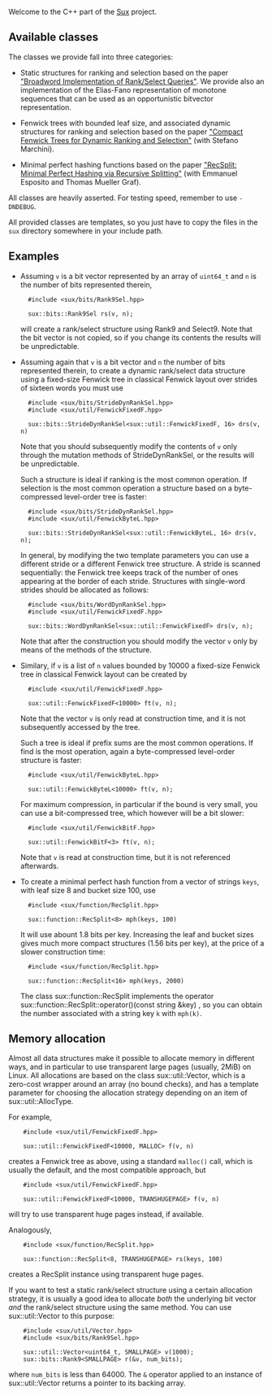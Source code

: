 
Welcome to the C++ part of the [Sux](http://sux.di.unimi.it/) project.

Available classes
-----------------

The classes we provide fall into three categories:

* Static structures for ranking and selection based on the paper
  ["Broadword Implementation of Rank/Select
  Queries"](http://vigna.di.unimi.it/papers.php#VigBIRSQ).
  We provide also an implementation of the Elias-Fano representation of
  monotone sequences that can be used as an opportunistic bitvector
  representation.

* Fenwick trees with bounded leaf size, and associated dynamic structures for
  ranking and selection based on the paper ["Compact Fenwick Trees for
  Dynamic Ranking and Selection"](http://vigna.di.unimi.it/papers.php#MaVCFTDRS) (with
  Stefano Marchini).

* Minimal perfect hashing functions based on the paper ["RecSplit: Minimal
  Perfect Hashing via Recursive Splitting"](http://vigna.di.unimi.it/papers.php#EGVRS) 
  (with Emmanuel Esposito and Thomas Mueller Graf).

All classes are heavily asserted. For testing speed, remember to use `-DNDEBUG`.

All provided classes are templates, so you just have to copy the files in
the `sux` directory somewhere in your include path.

Examples
--------

- Assuming `v` is a bit vector represented by an array of `uint64_t` and `n` 
  is the number of bits represented therein,

        #include <sux/bits/Rank9Sel.hpp>

        sux::bits::Rank9Sel rs(v, n);

  will create a rank/select structure using Rank9 and Select9. Note that the
  bit vector is not copied, so if you change its contents the results will
  be unpredictable.

- Assuming again that `v` is a bit vector and `n` the number
  of bits represented therein, to create a dynamic rank/select data structure
  using a fixed-size Fenwick tree in classical Fenwick layout over
  strides of sixteen words you must use

        #include <sux/bits/StrideDynRankSel.hpp>
        #include <sux/util/FenwickFixedF.hpp>

        sux::bits::StrideDynRankSel<sux::util::FenwickFixedF, 16> drs(v, n)

  Note that you should subsequently modify the contents of `v` only through
  the mutation methods of StrideDynRankSel, or the results will be
  unpredictable.

  Such a structure is ideal if ranking is the most common operation. If selection
  is the most common operation a structure based on a byte-compressed level-order
  tree is faster:

        #include <sux/bits/StrideDynRankSel.hpp>
        #include <sux/util/FenwickByteL.hpp>

        sux::bits::StrideDynRankSel<sux::util::FenwickByteL, 16> drs(v, n);

  In general, by modifying the two template parameters you can use a
  different stride or a different Fenwick tree structure. A stride is
  scanned sequentially: the Fenwick tree keeps track of the number of ones
  appearing at the border of each stride. Structures with single-word
  strides should be allocated as follows:

        #include <sux/bits/WordDynRankSel.hpp>
        #include <sux/util/FenwickFixedF.hpp>

        sux::bits::WordDynRankSel<sux::util::FenwickFixedF> drs(v, n);

  Note that after the construction you should modify the vector `v` only 
  by means of the methods of the structure.

- Similary, if `v` is a list of `n` values bounded by 10000 a fixed-size
  Fenwick tree in classical Fenwick layout can be created by

        #include <sux/util/FenwickFixedF.hpp>

        sux::util::FenwickFixedF<10000> ft(v, n);

  Note that the vector `v` is only read at construction time, and it is
  not subsequently accessed by the tree.

  Such a tree is ideal if prefix sums are the most common operations. If
  find is the most operation, again a byte-compressed level-order
  structure is faster:

        #include <sux/util/FenwickByteL.hpp>

        sux::util::FenwickByteL<10000> ft(v, n);

  For maximum compression, in particular if the bound is very small,
  you can use a bit-compressed tree, which however will be a bit slower:

        #include <sux/util/FenwickBitF.hpp>

        sux::util::FenwickBitF<3> ft(v, n);

  Note that `v` is read at construction time, but it is not referenced
  afterwards.

- To create a minimal perfect hash function from a vector of strings `keys`, with
  leaf size 8 and bucket size 100, use

        #include <sux/function/RecSplit.hpp>

        sux::function::RecSplit<8> mph(keys, 100)

  It will use abount 1.8 bits per key. Increasing the leaf and bucket
  sizes gives much more compact structures (1.56 bits per key), at the
  price of a slower construction time:

        #include <sux/function/RecSplit.hpp>

        sux::function::RecSplit<16> mph(keys, 2000)

  The class sux::function::RecSplit implements the operator
  sux::function::RecSplit::operator()(const string &key) , so you
  can obtain the number associated with a string key `k` with `mph(k)`.

Memory allocation
-----------------

Almost all data structures make it possible to allocate memory in
different ways, and in particular to use transparent large pages (usually,
2MiB) on Linux. All allocations are based on the class sux::util::Vector,
which is a zero-cost wrapper around an array (no bound checks), and has
a template parameter for choosing the allocation strategy depending
on an item of sux::util::AllocType.

For example,

        #include <sux/util/FenwickFixedF.hpp>

        sux::util::FenwickFixedF<10000, MALLOC> f(v, n)

creates a Fenwick tree as above, using a standard `malloc()` call, which
is usually the default, and the most compatible approach, but

        #include <sux/util/FenwickFixedF.hpp>

        sux::util::FenwickFixedF<10000, TRANSHUGEPAGE> f(v, n)

will try to use transparent huge pages instead, if available.

Analogously,

        #include <sux/function/RecSplit.hpp>

        sux::function::RecSplit<8, TRANSHUGEPAGE> rs(keys, 100)

creates a RecSplit instance using transparent huge pages.

If you want to test a static rank/select structure using a certain
allocation strategy, it is usually a good idea to allocate _both_ the
underlying bit vector _and_ the rank/select structure using the same
method. You can use sux::util::Vector to this purpose:

        #include <sux/util/Vector.hpp>
        #include <sux/bits/Rank9Sel.hpp>

        sux::util::Vector<uint64_t, SMALLPAGE> v(1000);
        sux::bits::Rank9<SMALLPAGE> r(&v, num_bits);

where `num_bits` is less than 64000. The `&` operator applied to an
instance of sux::util::Vector returns a pointer to its backing array.
